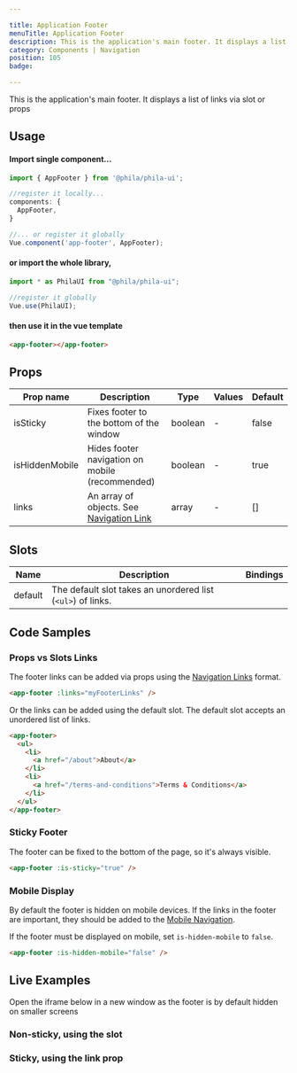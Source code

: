 ```yaml
---

title: Application Footer
menuTitle: Application Footer
description: This is the application's main footer. It displays a list of links via slot or props
category: Components | Navigation
position: 105
badge:

---
```


This is the application's main footer. It displays a list of links via slot or props

## Usage

#### Import single component...

```js
import { AppFooter } from '@phila/phila-ui';

//register it locally...
components: {
  AppFooter,
}

//... or register it globally
Vue.component('app-footer', AppFooter);
```

#### or import the whole library,

```js
import * as PhilaUI from "@phila/phila-ui";

//register it globally
Vue.use(PhilaUI);
```

#### then use it in the vue template

```html
<app-footer></app-footer>
```

## Props

| Prop name      | Description                                                     | Type    | Values | Default |
| -------------- | --------------------------------------------------------------- | ------- | ------ | ------- |
| isSticky       | Fixes footer to the bottom of the window                        | boolean | -      | false   |
| isHiddenMobile | Hides footer navigation on mobile (recommended)                 | boolean | -      | true    |
| links          | An array of objects. See [Navigation Link](/components/NavLink) | array   | -      | []      |

## Slots

| Name    | Description                                                 | Bindings |
| ------- | ----------------------------------------------------------- | -------- |
| default | The default slot takes an unordered list (`<ul>`) of links. |          |

## Code Samples

### Props vs Slots Links

The footer links can be added via props using the [Navigation Links](/components/NavLink) format.

```html
<app-footer :links="myFooterLinks" />
```

Or the links can be added using the default slot. The default slot accepts an unordered list of links.

```html
<app-footer>
  <ul>
    <li>
      <a href="/about">About</a>
    </li>
    <li>
      <a href="/terms-and-conditions">Terms & Conditions</a>
    </li>
  </ul>
</app-footer>
```

### Sticky Footer

The footer can be fixed to the bottom of the page, so it's always visible.

```html
<app-footer :is-sticky="true" />
```

### Mobile Display

By default the footer is hidden on mobile devices. If the links in the footer are important, they should be added to the [Mobile Navigation](/components/MobileNav).

If the footer must be displayed on mobile, set `is-hidden-mobile` to `false`.

```html
<app-footer :is-hidden-mobile="false" />
```

## Live Examples

<alert type="warning">Open the iframe below in a new window as the footer is by default hidden on smaller screens</alert>

### Non-sticky, using the slot

<example name="AppFooter1" height="300" :options="{ horizontal: true}"></example>

### Sticky, using the link prop

<example name="AppFooter2" height="300" :options="{ horizontal: true}"></example>
